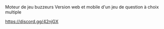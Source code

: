Moteur de jeu buzzeurs 
Version web et mobile d'un jeu de question à choix multiple

https://discord.gg/42njGX
